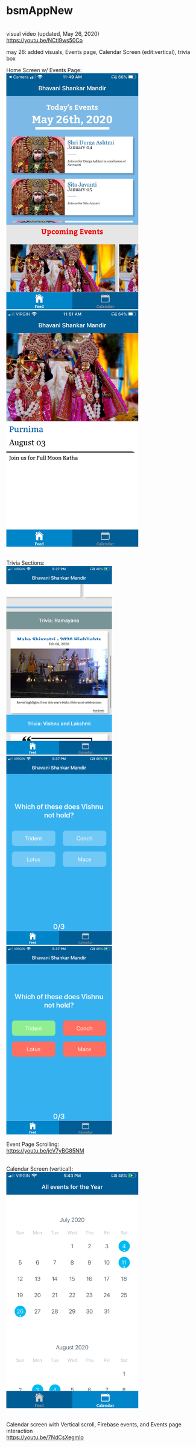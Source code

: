 # bsmAppNew

<br> visual video (updated, May 26, 2020)
<br>https://youtu.be/NCtl9ws50Co

may 26: added visuals, Events page, Calendar Screen (edit:vertical), trivia box
  
Home Screen w/ Events Page:<br>
<img src = "assets/Visuals/Feed.jpeg" width = "350"> <img src = "assets/Visuals/EventPage.jpeg" width = "350">

<br>Trivia Sections:
<br><img src = "assets/Visuals/TriviaInFeed.PNG" width = "280"><img src = "assets/Visuals/TriviaPage.PNG" width = "280"> <img src = "assets/Visuals/TriviaChoice.PNG" width = "280">




Event Page Scrolling:
<br>https://youtu.be/jcV7yBG85NM

<br>Calendar Screen (vertical):
<br><img src = "assets/Visuals/CalendarVertical.PNG" width = "350">
  
<br>Calendar screen with Vertical scroll, Firebase events, and Events page interaction
<br>https://youtu.be/7NdCsXegmlo

